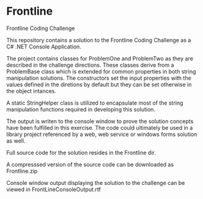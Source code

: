 # Frontline
Frontline Coding Challenge

This repository contains a solution to the Frontline Coding Challenge as a C# .NET Console Application.

The project contains classes for ProblemOne and ProblemTwo as they are described in the challenge directions.  These classes derive from a ProblemBase class which is extended for common properties in both string manipulation solutions.  The constructors set the input properties with the values defined in the diretions by default but they can be set otherwise in the object intances.

A static StringHelper class is utilized to encapsulate most of the string manipulation functions required in developing this solution.

The output is writen to the console window to prove the solution concepts have been fulfilled in this exercise.  The code could ultimately be used in a library project referenced by a web, web service or windows forms solution as well.

Full source code for the solution resides in the Frontline dir.

A compresssed version of the source code can be downloaded as Frontline.zip

Console window output displaying the solution to the challenge can be viewed in FrontLineConsoleOutput.rtf
